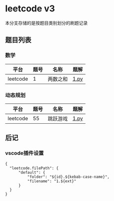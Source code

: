 # leetcode v3

本分支存储的是按题目类别划分的刷题记录

## 题目列表


### 数学

| 平台 | 题号 | 名称 | 题解 |
|--|--|--|--|
|leetcode|1|两数之和|[1.py](code/leetcode.1.两数之和/1.py) |


### 动态规划

| 平台 | 题号 | 名称 | 题解 |
|--|--|--|--|
|leetcode|55|跳跃游戏|[1.py](code/leetcode.55.跳跃游戏/1.py) |


## 后记

### vscode插件设置

````
{
  "leetcode.filePath": {
      "default": {
          "folder": "${id}.${kebab-case-name}",
          "filename": "1.${ext}"
      }
  }
}
````

